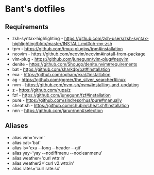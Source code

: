 # Bant's dotfiles

## Requirements
* zsh-syntax-highlighting - https://github.com/zsh-users/zsh-syntax-highlighting/blob/master/INSTALL.md#oh-my-zsh
* tpm - https://github.com/tmux-plugins/tpm#installation
* neovim - https://github.com/neovim/neovim#install-from-package
* vim-plug - https://github.com/junegunn/vim-plug#neovim
* denite - https://github.com/Shougo/denite.nvim#requirements
* bat - https://github.com/sharkdp/bat#installation
* exa - https://github.com/ogham/exa/#installation
* ag - https://github.com/ggreer/the_silver_searcher#linux
* nvm - https://github.com/nvm-sh/nvm#installing-and-updating
* z - https://github.com/rupa/z
* fzf - https://github.com/junegunn/fzf#installation
* pure - https://github.com/sindresorhus/pure#manually
* cheat.sh - https://github.com/chubin/cheat.sh#installation
* nnn - https://github.com/jarun/nnn#selection

## Aliases
* alias vim='nvim'
* alias cat='bat'
* alias ls='exa --long --header --git'
* alias yay='yay --nodiffmenu --nocleanmenu'
* alias weather='curl wttr.in'
* alias weather2='curl v2.wttr.in'
* alias rates='curl rate.sx'
